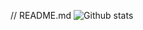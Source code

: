 // README.md
![Github stats](https://github-readme-stats.vercel.app/api?username=mehdiget&theme=highcontrast&show_icons=true&count_private=true)
